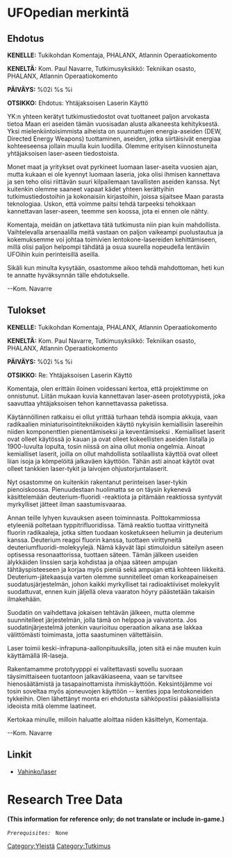 # UFOpedian merkintä

## Ehdotus

**KENELLE:** Tukikohdan Komentaja, PHALANX, Atlannin Operaatiokomento

**KENELTÄ:** Kom. Paul Navarre, Tutkimusyksikkö: Tekniikan osasto,
PHALANX, Atlannin Operaatiokomento

**PÄIVÄYS:** %02i %s %i

**OTSIKKO:** Ehdotus: Yhtäjaksoisen Laserin Käyttö

YK:n yhteen kerätyt tutkimustiedostot ovat tuottaneet paljon arvokasta
tietoa Maan eri aseiden tämän vuosisadan alusta alkaneesta kehityksestä.
Yksi mielenkiintoisimmista aiheista on suunnattujen energia-aseiden
(DEW, Directed Energy Weapons) tuottaminen, aseiden, jotka siirtäisivät
energiaa kohteeseensa jollain muulla kuin luodilla. Olemme erityisen
kiinnostuneita yhtäjaksoisen laser-aseen tiedostoista.

Monet maat ja yritykset ovat pyrkineet luomaan laser-aseita vuosien
ajan, mutta kukaan ei ole kyennyt luomaan laseria, joka olisi ihmisen
kannettava ja sen teho olisi riittävän suuri kilpailemaan tavallisten
aseiden kanssa. Nyt kuitenkin olemme saaneet vapaat kädet yhteen
kerättyihin tutkimustiedostoihin ja kokonaisiin kirjastoihin, joissa
sijaitsee Maan parasta teknologiaa. Uskon, että voimme paitsi tehdä
tarpeeksi tehokkaan kannettavan laser-aseen, teemme sen koossa, jota ei
ennen ole nähty.

Komentaja, meidän on jatkettava tätä tutkimusta niin pian kuin
mahdollista. Vaihtelevalla arsenaalilla meitä vastaan on paljon
vaikeampi puolustautua ja kokemuksemme voi johtaa toimivien
lentokone-lasereiden kehittämiseen, millä olisi paljon helpompi tähdätä
ja osua suurella nopeudella lentäviin UFOihin kuin perinteisillä
aseilla.

Sikäli kun minulta kysytään, osastomme aikoo tehdä mahdottoman, heti kun
te annatte hyväksynnän tälle ehdotukselle.

--Kom. Navarre

## Tulokset

**KENELLE:** Tukikohdan Komentaja, PHALANX, Atlannin Operaatiokomento

**KENELTÄ:** Kom. Paul Navarre, Tutkimusyksikkö: Tekniikan osasto,
PHALANX, Atlannin Operaatiokomento

**PÄIVÄYS:** %02i %s %i

**OTSIKKO:** Re: Yhtäjaksoisen Laserin Käyttö

Komentaja, olen erittäin iloinen voidessani kertoa, että projektimme on
onnistunut. Liitän mukaan kuvia kannettavan laser-aseen prototyypistä,
joka saavuttaa yhtäjaksoisen tehon kannettavassa paketissa.

Käytännöllinen ratkaisu ei ollut yrittää turhaan tehdä isompia akkuja,
vaan radikaalien miniaturisointitekniikoiden käyttö nykyisiin
kemiallisiin lasereihin niiden komponenttien pienentämiseksi ja
keventämiseksi . Kemialliset laserit ovat olleet käytössä jo kauan ja
ovat olleet kokeellisten aseiden listalla jo 1900-luvulta lopulta, tosin
niissä on aina ollut monia ongelmia. Ainoat kemialliset laserit, joilla
on ollut mahdollista sotilaallista käyttöä ovat olleet liian isoja ja
kömpelöitä jalkaväen käyttöön. Tähän asti ainoat käytöt ovat olleet
tankkien laser-tykit ja laivojen ohjustorjuntalaserit.

Nyt osastomme on kuitenkin rakentanut perinteisen laser-tykin
pienoiskoossa. Pienuudestaan huolimatta se on täysin kykenevä
käsittelemään deuterium-fluoridi -reaktiota ja pitämään reaktiossa
syntyvät myrkylliset jätteet ilman saastumisvaaraa.

Annan teille lyhyen kuvauksen aseen toiminnasta. Polttokammiossa
etyleeniä poltetaan typpitrifluoridissa. Tämä reaktio tuottaa
virittyneitä fluorin radikaaleja, jotka sitten tuodaan kosketukseen
heliumin ja deuterium kanssa. Deuterium reagoi fluorin kanssa, tuottaen
virittyneitä deuteriumfluoridi-molekyylejä. Nämä käyvät läpi stimuloidun
säteilyn aseen optisessa resonaattorissa, tuottaen säteen. Tämän jälkeen
useiden älykkäiden linssien sarja kohdistaa ja ohjaa säteen ampujan
tähtäyspisteeseen ja korjaa myös pieniä sekä ampujan että kohteen
liikkeitä. Deuterium-jätekaasuja varten olemme sunnitelleet oman
korkeapaineisen suodatusjärjestelmän, johon kaikki myrkylliset tai
radioaktiiviset molekyylit suodattuvat, ennen kuin jäljellä oleva
vaaraton höyry päästetään takaisin ilmakehään.

Suodatin on vaihdettava jokaisen tehtävän jälkeen, mutta olemme
suunnitelleet järjestelmän, jolla tämä on helppoa ja vaivatonta. Jos
suodatinjärjestelmä jotenkin vaurioituu operaation aikana ase lakkaa
välittömästi toimimasta, jotta saastuminen vältettäisiin.

Laser toimii keski-infrapuna-aallonpituuksilla, joten sitä ei näe muuten
kuin käyttämällä IR-laseja.

Rakentamamme prototyypppi ei valitettavasti sovellu suoraan
täysimittaiseen tuotantoon jalkaväkiaseena, vaan se tarvitsee
hienosäätämistä ja tasapainottamista ihmiskäyttöön. Keksintöjämme voi
tosin soveltaa myös ajoneuvojen käyttöön -- kenties jopa lentokoneiden
tykkeihin. Olen lähettänyt monta eri ehdotusta sähköpostiisi
pääasiallisista ideoista mitä olemme laatineet.

Kertokaa minulle, milloin haluatte aloittaa niiden käsittelyn,
Komentaja.

--Kom. Navarre

## Linkit

- [Vahinko/laser](Vahinko/laser "wikilink")

# Research Tree Data

**(This information for reference only; do not translate or include
in-game.)**

*`Prerequisites:`*
` None`

[Category:Yleistä](Category:Yleistä "wikilink")
[Category:Tutkimus](Category:Tutkimus "wikilink")